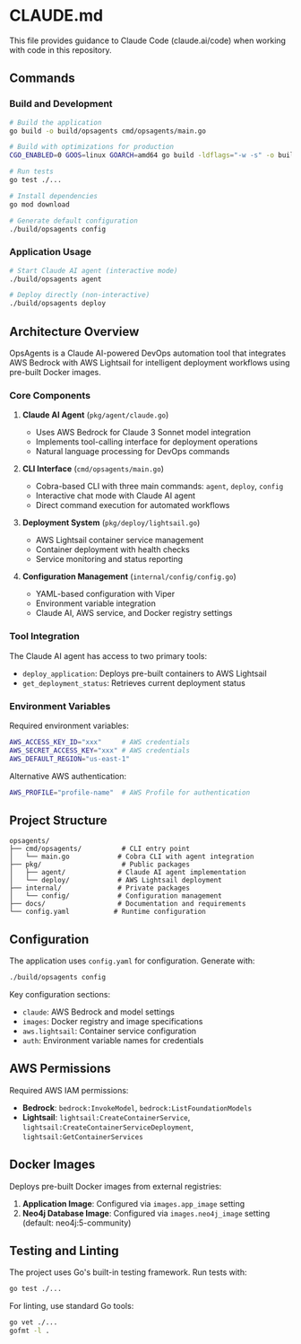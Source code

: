 # CLAUDE.md

This file provides guidance to Claude Code (claude.ai/code) when working with code in this repository.

## Commands

### Build and Development
```bash
# Build the application
go build -o build/opsagents cmd/opsagents/main.go

# Build with optimizations for production
CGO_ENABLED=0 GOOS=linux GOARCH=amd64 go build -ldflags="-w -s" -o build/opsagents cmd/opsagents/main.go

# Run tests
go test ./...

# Install dependencies
go mod download

# Generate default configuration
./build/opsagents config
```

### Application Usage
```bash
# Start Claude AI agent (interactive mode)
./build/opsagents agent

# Deploy directly (non-interactive)
./build/opsagents deploy
```

## Architecture Overview

OpsAgents is a Claude AI-powered DevOps automation tool that integrates AWS Bedrock with AWS Lightsail for intelligent deployment workflows using pre-built Docker images.

### Core Components

1. **Claude AI Agent** (`pkg/agent/claude.go`)
   - Uses AWS Bedrock for Claude 3 Sonnet model integration
   - Implements tool-calling interface for deployment operations
   - Natural language processing for DevOps commands

2. **CLI Interface** (`cmd/opsagents/main.go`)
   - Cobra-based CLI with three main commands: `agent`, `deploy`, `config`
   - Interactive chat mode with Claude AI agent
   - Direct command execution for automated workflows

3. **Deployment System** (`pkg/deploy/lightsail.go`)
   - AWS Lightsail container service management
   - Container deployment with health checks
   - Service monitoring and status reporting

4. **Configuration Management** (`internal/config/config.go`)
   - YAML-based configuration with Viper
   - Environment variable integration
   - Claude AI, AWS service, and Docker registry settings

### Tool Integration

The Claude AI agent has access to two primary tools:
- `deploy_application`: Deploys pre-built containers to AWS Lightsail
- `get_deployment_status`: Retrieves current deployment status

### Environment Variables

Required environment variables:
```bash
AWS_ACCESS_KEY_ID="xxx"     # AWS credentials
AWS_SECRET_ACCESS_KEY="xxx" # AWS credentials  
AWS_DEFAULT_REGION="us-east-1"
```

Alternative AWS authentication:
```bash
AWS_PROFILE="profile-name"  # AWS Profile for authentication
```

## Project Structure

```
opsagents/
├── cmd/opsagents/          # CLI entry point
│   └── main.go            # Cobra CLI with agent integration
├── pkg/                    # Public packages
│   ├── agent/             # Claude AI agent implementation
│   └── deploy/            # AWS Lightsail deployment
├── internal/              # Private packages
│   └── config/            # Configuration management
├── docs/                  # Documentation and requirements
└── config.yaml           # Runtime configuration
```

## Configuration

The application uses `config.yaml` for configuration. Generate with:
```bash
./build/opsagents config
```

Key configuration sections:
- `claude`: AWS Bedrock and model settings
- `images`: Docker registry and image specifications
- `aws.lightsail`: Container service configuration
- `auth`: Environment variable names for credentials

## AWS Permissions

Required AWS IAM permissions:
- **Bedrock**: `bedrock:InvokeModel`, `bedrock:ListFoundationModels`
- **Lightsail**: `lightsail:CreateContainerService`, `lightsail:CreateContainerServiceDeployment`, `lightsail:GetContainerServices`

## Docker Images

Deploys pre-built Docker images from external registries:
1. **Application Image**: Configured via `images.app_image` setting
2. **Neo4j Database Image**: Configured via `images.neo4j_image` setting (default: neo4j:5-community)

## Testing and Linting

The project uses Go's built-in testing framework. Run tests with:
```bash
go test ./...
```

For linting, use standard Go tools:
```bash
go vet ./...
gofmt -l .
```